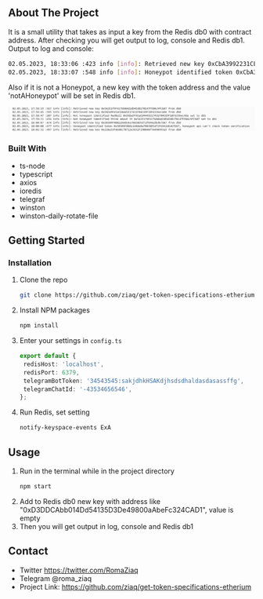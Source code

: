 <!-- ABOUT THE PROJECT -->
## About The Project

It is a small utility that takes as input a key from the Redis db0 with contract address.
After checking you will get output to log, console and Redis db1. Output to log and console:
   ```sh
   02.05.2023, 18:33:06 :423 info [info]: Retrieved new key 0xCbA3992231CE5b7cc17c07a0C5B440b64f745F55 from db0
   02.05.2023, 18:33:07 :548 info [info]: Honeypot identified token 0xCbA3992231CE5b7cc17c07a0C5B440b64f745F55, honeypotReason HONEYPOT: EXTREMELY HIGH TAXES
   ```

Also if it is not a Honeypot, a new key with the token address and the value 'notAHoneypot' will be set in Redis db1.

![Screenshot](./images/screenshot.png)

### Built With

- ts-node
- typescript
- axios
- ioredis
- telegraf
- winston
- winston-daily-rotate-file

<!-- GETTING STARTED -->
## Getting Started

### Installation

1. Clone the repo
   ```sh
   git clone https://github.com/ziaq/get-token-specifications-etherium.git
   ```
3. Install NPM packages
   ```sh
   npm install
   ```
4. Enter your settings in `config.ts`
   ```ts
   export default {
    redisHost: 'localhost',
    redisPort: 6379,
    telegramBotToken: '34543545:sakjdhkHSAKdjhsdsdhaldasdasassffg',
    telegramChatId: '-43534656546',
   };
   ```
5. Run Redis, set setting
   ```sh
   notify-keyspace-events ExA
   ```  
<!-- USAGE EXAMPLES -->
## Usage

1. Run in the terminal while in the project directory 
   ```sh
   npm start
   ```
2. Add to Redis db0 new key with address like "0xD3DDCAbb014Dd54135D3De49800aAbeFc324CAD1", value is empty
3. Then you will get output in log, console and Redis db1

## Contact

- Twitter https://twitter.com/RomaZiaq
- Telegram @roma_ziaq
- Project Link: https://github.com/ziaq/get-token-specifications-etherium